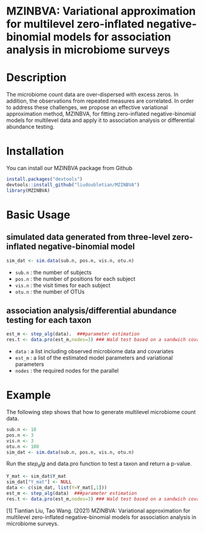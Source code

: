 # MZINBVA: Variational approximation for multilevel zero-inflated negative-binomial models for association analysis in microbiome surveys

# Description
The microbiome count data are over-dispersed with excess zeros. In addition, the observations from repeated measures are correlated. In order to address these challenges, we propose an effective variational approximation method, MZINBVA, for fitting zero-inflated negative-binomial models for multilevel data and apply it to association analysis or differential abundance testing.

# Installation
You can install our MZINBVA package from Github
```r
install.packages("devtools")  
devtools::install_github("liudoubletian/MZINBVA")  
library(MZINBVA)  
```
# Basic Usage
## simulated data generated from three-level zero-inflated negative-binomial model
```r
sim_dat <- sim.data(sub.n, pos.n, vis.n, otu.n)
```
* `sub.n` : the number of subjects
* `pos.n` : the number of positions for each subject
* `vis.n` : the visit times for each subject
* `otu.n` : the number of OTUs


 

## association analysis/differential abundance testing for each taxon
```r
est_m <- step_alg(data).  ###parameter estimation
res.t <- data.pro(est_m,nodes=3) ### Wald test based on a sandwich covariance structure
```
* `data` : a list including observed microbiome data and covariates
* `est_m` : a list of the estimated model parameters and variational parameters
* `nodes` : the required nodes for the parallel 

# Example
The following step shows that how to generate multilevel microbiome count data.  
```r
sub.n <- 10
pos.n <- 3
vis.n <- 3
otu.n <- 100
sim_dat <- sim.data(sub.n, pos.n, vis.n, otu.n)

```

Run the $step_alg$ and data.pro function to test a taxon and return a p-value.

```r
Y_mat <- sim_dat$Y_mat
sim_dat["Y_mat"] <- NULL
data <- c(sim_dat, list(Y=Y_mat[,1]))
est_m <- step_alg(data)  ###parameter estimation
res.t <- data.pro(est_m,nodes=3) ### Wald test based on a sandwich covariance structure
```

[1] Tiantian Liu, Tao Wang. (2021) MZINBVA: Variational approximation for multilevel zero-inflated negative-binomial models for association analysis in microbiome surveys.



